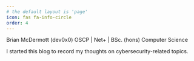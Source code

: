 ```yaml
---
# the default layout is 'page'
icon: fas fa-info-circle
order: 4
---
```



Brian McDermott (dev0x0)
OSCP | Net+ | BSc. (hons) Computer Science

I started this blog to record my thoughts on cybersecurity-related topics.
